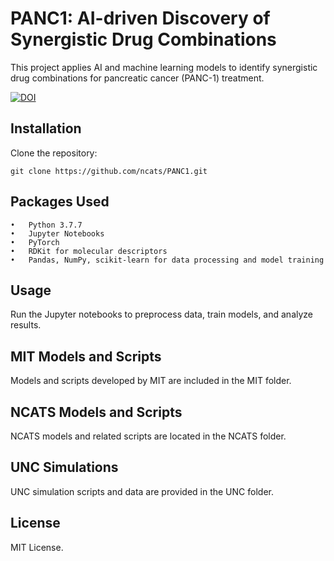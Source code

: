 # PANC1: AI-driven Discovery of Synergistic Drug Combinations

This project applies AI and machine learning models to identify synergistic drug combinations for pancreatic cancer (PANC-1) treatment.

[![DOI](https://zenodo.org/badge/807896133.svg)](https://doi.org/10.5281/zenodo.14230972)

## Installation

Clone the repository:

` git clone https://github.com/ncats/PANC1.git  `

## Packages Used

	•	Python 3.7.7
	•	Jupyter Notebooks
	•	PyTorch
	•	RDKit for molecular descriptors
	•	Pandas, NumPy, scikit-learn for data processing and model training

## Usage

Run the Jupyter notebooks to preprocess data, train models, and analyze results.

## MIT Models and Scripts

Models and scripts developed by MIT are included in the MIT folder.

## NCATS Models and Scripts

NCATS models and related scripts are located in the NCATS folder.

## UNC Simulations

UNC simulation scripts and data are provided in the UNC folder.

## License

MIT License.

